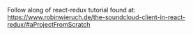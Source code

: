 Follow along of react-redux tutorial found at:
https://www.robinwieruch.de/the-soundcloud-client-in-react-redux/#aProjectFromScratch